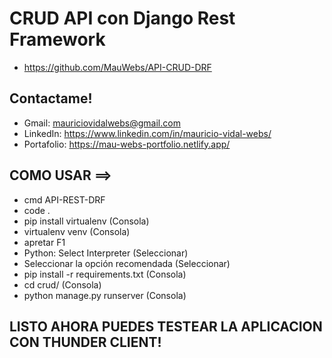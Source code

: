 # CRUD API con Django Rest Framework

- https://github.com/MauWebs/API-CRUD-DRF

## Contactame!

- Gmail: mauriciovidalwebs@gmail.com
- LinkedIn: https://www.linkedin.com/in/mauricio-vidal-webs/
- Portafolio: https://mau-webs-portfolio.netlify.app/

## COMO USAR ==>

- cmd API-REST-DRF
- code .
- pip install virtualenv (Consola)
- virtualenv venv (Consola)
- apretar F1
- Python: Select Interpreter (Seleccionar)
- Seleccionar la opción recomendada (Seleccionar)
- pip install -r requirements.txt (Consola)
- cd crud/ (Consola)
- python manage.py runserver (Consola)

## LISTO AHORA PUEDES TESTEAR LA APLICACION CON THUNDER CLIENT!